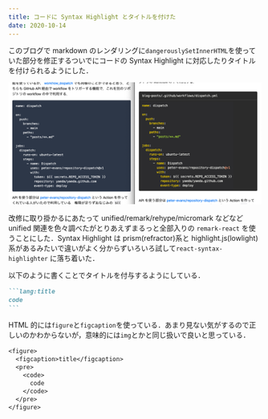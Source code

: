 ```yaml
---
title: コードに Syntax Highlight とタイトルを付けた
date: 2020-10-14
---
```


このブログで markdown のレンダリングに`dangerouslySetInnerHTML`を使っていた部分を修正するついでにコードの Syntax Highlight に対応したりタイトルを付けられるようにした．

![](../images/2020-10-14-code-before-after.png)

改修に取り掛かるにあたって unified/remark/rehype/micromark などなど unified 関連を色々調べたがとりあえずまるっと全部入りの `remark-react` を使うことにした．Syntax Highlight は prism(refractor)系と highlight.js(lowlight)系があるみたいで違いがよく分からずいろいろ試して`react-syntax-highlighter` に落ち着いた．

以下のように書くことでタイトルを付与するようにしている．

````md
```lang:title
code
```
````

HTML 的には`figure`と`figcaption`を使っている．あまり見ない気がするので正しいのかわからないが，意味的には`img`とかと同じ扱いで良いと思っている．

```html:こんな感じ
<figure>
  <figcaption>title</figcaption>
  <pre>
    <code>
      code
    </code>
  </pre>
</figure>
```
